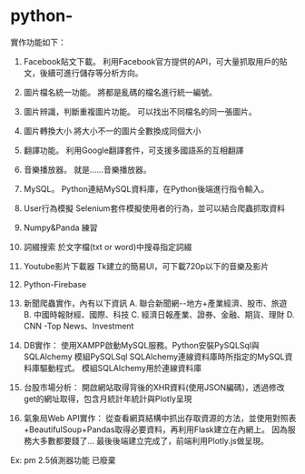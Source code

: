 # python-

實作功能如下：

1. Facebook貼文下載。
   利用Facebook官方提供的API，可大量抓取用戶的貼文，後續可進行儲存等分析方向。
2. 圖片檔名統一功能。
   將都是亂碼的檔名進行統一編號。
3. 圖片辨識，判斷重複圖片功能。
   可以找出不同檔名的同一張圖片。
4. 圖片轉換大小
   將大小不一的圖片全數換成同個大小
5. 翻譯功能。
   利用Google翻譯套件，可支援多國語系的互相翻譯
6. 音樂播放器。
   就是......音樂播放器。
7. MySQL。
   Python連結MySQL資料庫，在Python後端進行指令輸入。
8. User行為模擬
   Selenium套件模擬使用者的行為，並可以結合爬蟲抓取資料
9. Numpy&Panda
   練習
10. 詞綴搜索
   於文字檔(txt or word)中搜尋指定詞綴
11. Youtube影片下載器
   Tk建立的簡易UI，可下載720p以下的音樂及影片
12. Python-Firebase
13. 新聞爬蟲實作，內有以下資訊
A. 聯合新聞網--地方+產業經濟、股市、旅遊
B. 中國時報財經、國際、科技
C. 經濟日報產業、證券、金融、期貨、理財
D. CNN -Top News、Investment

14. DB實作： 使用XAMPP啟動MySQL服務。Python安裝PySQLSql與SQLAlchemy
模組PySQLSql SQLAlchemy連線資料庫時所指定的MySQL資料庫驅動程式。
模組SQLAlchemy用於連線資料庫

15. 台股市場分析： 開啟網站取得背後的XHR資料(使用JSON編碼)，透過修改get的網址取得，包含月統計年統計與Plotly呈現

16. 氣象局Web API實作： 從查看網頁結構中抓出存取資源的方法，並使用對照表+BeautifulSoup+Pandas取得必要資料，再利用Flask建立在內網上。
因為服務大多數都要錢了... 最後後端建立完成了，前端利用Plotly.js做呈現。

Ex: pm 2.5偵測器功能 已廢棄
